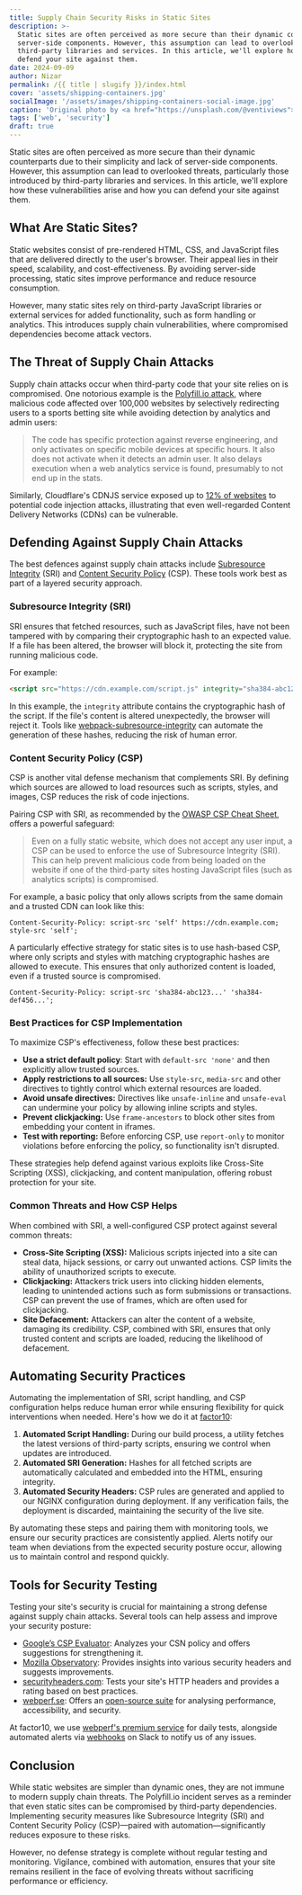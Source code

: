 ```yaml
---
title: Supply Chain Security Risks in Static Sites
description: >-
  Static sites are often perceived as more secure than their dynamic counterparts due to their simplicity and lack of
  server-side components. However, this assumption can lead to overlooked threats, particularly those introduced by
  third-party libraries and services. In this article, we'll explore how these vulnerabilities arise and how you can
  defend your site against them.
date: 2024-09-09
author: Nizar
permalink: /{{ title | slugify }}/index.html
cover: 'assets/shipping-containers.jpg'
socialImage: '/assets/images/shipping-containers-social-image.jpg'
caption: 'Original photo by <a href="https://unsplash.com/@ventiviews">Venti Views</a> on <a href="https://unsplash.com/photos/aerial-view-of-city-buildings-during-daytime-6p0JBES_65E">Unsplash</a>'
tags: ['web', 'security']
draft: true
---
```


Static sites are often perceived as more secure than their dynamic counterparts due to their simplicity and lack of
server-side components. However, this assumption can lead to overlooked threats, particularly those introduced by
third-party libraries and services. In this article, we'll explore how these vulnerabilities arise and how you can
defend your site against them.

## What Are Static Sites?

Static websites consist of pre-rendered HTML, CSS, and JavaScript files that are delivered directly to the user's
browser. Their appeal lies in their speed, scalability, and cost-effectiveness. By avoiding server-side processing,
static sites improve performance and reduce resource consumption.

However, many static sites rely on third-party JavaScript libraries or external services for added functionality, such
as form handling or analytics. This introduces supply chain vulnerabilities, where compromised dependencies become
attack vectors.

## The Threat of Supply Chain Attacks

Supply chain attacks occur when third-party code that your site relies on is compromised. One notorious example is the
[Polyfill.io attack](https://sansec.io/research/polyfill-supply-chain-attack), where malicious code affected over
100,000 websites by selectively redirecting users to a sports betting site while avoiding detection by analytics and
admin users:

> The code has specific protection against reverse engineering, and only activates on specific mobile devices at
  specific hours. It also does not activate when it detects an admin user. It also delays execution when a web analytics
  service is found, presumably to not end up in the stats.

Similarly, Cloudflare's CDNJS service exposed up to [12% of websites](https://www.bleepingcomputer.com/news/security/critical-cloudflare-cdn-flaw-allowed-compromise-of-12-percent-of-all-sites/)
to potential code injection attacks, illustrating that even well-regarded Content Delivery Networks (CDNs) can be
vulnerable.

## Defending Against Supply Chain Attacks

The best defences against supply chain attacks include [Subresource Integrity](https://developer.mozilla.org/en-US/docs/Web/Security/Subresource_Integrity)
(SRI) and [Content Security Policy](https://developer.mozilla.org/en-US/docs/Web/HTTP/CSP) (CSP). These tools work best
as part of a layered security approach.

### Subresource Integrity (SRI)

SRI ensures that fetched resources, such as JavaScript files, have not been tampered with by comparing their
cryptographic hash to an expected value. If a file has been altered, the browser will block it, protecting the site from
running malicious code.

For example:

```html
<script src="https://cdn.example.com/script.js" integrity="sha384-abc123..." crossorigin="anonymous"></script>
```

In this example, the `integrity` attribute contains the cryptographic hash of the script. If the file's content is
altered unexpectedly, the browser will reject it. Tools like [webpack-subresource-integrity](https://www.npmjs.com/package/webpack-subresource-integrity)
can automate the generation of these hashes, reducing the risk of human error.

### Content Security Policy (CSP)

CSP is another vital defense mechanism that complements SRI. By defining which sources are allowed to load resources
such as scripts, styles, and images, CSP reduces the risk of code injections.

Pairing CSP with SRI, as recommended by the [OWASP CSP Cheat Sheet](https://cheatsheetseries.owasp.org/cheatsheets/Content_Security_Policy_Cheat_Sheet.html#defense-in-depth),
offers a powerful safeguard:

> Even on a fully static website, which does not accept any user input, a CSP can be used to enforce the use of
  Subresource Integrity (SRI). This can help prevent malicious code from being loaded on the website if one of the
  third-party sites hosting JavaScript files (such as analytics scripts) is compromised.

For example, a basic policy that only allows scripts from the same domain and a trusted CDN can look like this:

```text
Content-Security-Policy: script-src 'self' https://cdn.example.com; style-src 'self';
```

A particularly effective strategy for static sites is to use hash-based CSP, where only scripts and styles with matching
cryptographic hashes are allowed to execute. This ensures that only authorized content is loaded, even if a trusted
source is compromised.

```text
Content-Security-Policy: script-src 'sha384-abc123...' 'sha384-def456...';
```

### Best Practices for CSP Implementation

To maximize CSP's effectiveness, follow these best practices:

- **Use a strict default policy**: Start with `default-src 'none'` and then explicitly allow trusted sources.
- **Apply restrictions to all sources:** Use `style-src`, `media-src` and other directives to tightly control which
  external resources are loaded.
- **Avoid unsafe directives:** Directives like `unsafe-inline` and `unsafe-eval` can undermine your policy by allowing
  inline scripts and styles.
- **Prevent clickjacking:** Use `frame-ancestors` to block other sites from embedding your content in iframes.
- **Test with reporting:** Before enforcing CSP, use `report-only` to monitor violations before enforcing the policy,
  so functionality isn't disrupted.

These strategies help defend against various exploits like Cross-Site Scripting (XSS), clickjacking, and content
manipulation, offering robust protection for your site.

### Common Threats and How CSP Helps

When combined with SRI, a well-configured CSP protect against several common threats:

- **Cross-Site Scripting (XSS):** Malicious scripts injected into a site can steal data, hijack sessions, or carry out
  unwanted actions. CSP limits the ability of unauthorized scripts to execute.
- **Clickjacking:** Attackers trick users into clicking hidden elements, leading to unintended actions such as form
  submissions or transactions. CSP can prevent the use of frames, which are often used for clickjacking.
- **Site Defacement:** Attackers can alter the content of a website, damaging its credibility. CSP, combined with SRI,
  ensures that only trusted content and scripts are loaded, reducing the likelihood of defacement.

## Automating Security Practices

Automating the implementation of SRI, script handling, and CSP configuration helps reduce human error while ensuring
flexibility for quick interventions when needed. Here's how we do it at [factor10](https://www.factor10.com/websites/):

1. **Automated Script Handling:** During our build process, a utility fetches the latest versions of third-party
   scripts, ensuring we control when updates are introduced.
2. **Automated SRI Generation:** Hashes for all fetched scripts are automatically calculated and embedded
   into the HTML, ensuring integrity.
3. **Automated Security Headers:** CSP rules are generated and applied to our NGINX configuration during deployment.
   If any verification fails, the deployment is discarded, maintaining the security of the live site.

By automating these steps and pairing them with monitoring tools, we ensure our security practices are consistently
applied. Alerts notify our team when deviations from the expected security posture occur, allowing us to maintain
control and respond quickly.

## Tools for Security Testing

Testing your site's security is crucial for maintaining a strong defense against supply chain attacks. Several
tools can help assess and improve your security posture:

- [Google’s CSP Evaluator](https://csp-evaluator.withgoogle.com/): Analyzes your CSN policy and offers suggestions for
  strengthening it.
- [Mozilla Observatory](https://observatory.mozilla.org/): Provides insights into various security headers and suggests
  improvements.
- [securityheaders.com](https://securityheaders.com/): Tests your site's HTTP headers and provides a rating based on
  best practices.
- [webperf.se](http://webperf.se): Offers an [open-source suite](https://github.com/Webperf-se/webperf_core) for
  analysing performance, accessibility, and security.

At factor10, we use [webperf's premium service](https://webperf.se/erbjudande/) for daily tests, alongside automated
alerts via [webhooks](https://webperf.se/articles/webhooks/) on Slack to notify us of any issues.

## Conclusion

While static websites are simpler than dynamic ones, they are not immune to modern supply chain threats. The Polyfill.io
incident serves as a reminder that even static sites can be compromised by third-party dependencies. Implementing
security measures like Subresource Integrity (SRI) and Content Security Policy (CSP)—paired with
automation—significantly reduces exposure to these risks.

However, no defense strategy is complete without regular testing and monitoring. Vigilance, combined with automation,
ensures that your site remains resilient in the face of evolving threats without sacrificing performance or efficiency.
